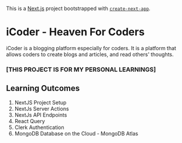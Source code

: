 This is a [Next.js](https://nextjs.org) project bootstrapped with [`create-next-app`](https://github.com/vercel/next.js/tree/canary/packages/create-next-app).

# iCoder - Heaven For Coders

iCoder is a blogging platform especially for coders. It is a platform that allows coders to create blogs and articles, and read others' thoughts. 

### [THIS PROJECT IS FOR MY PERSONAL LEARNINGS]

## Learning Outcomes
1. NextJS Project Setup
2. NextJs Server Actions
3. NextJs API Endpoints
4. React Query
5. Clerk Authentication
6. MongoDB Database on the Cloud - MongoDB Atlas
